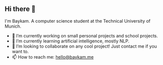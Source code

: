 ## Hi there 👋
I'm Baykam. A computer science student at the Technical University of Munich.
- 🔭 I’m currently working on small personal projects and school projects.
- 🌱 I’m currently learning artificial intelligence, mostly NLP.
- 👯 I’m looking to collaborate on any cool project! Just contact me if you want to.
- 📫 How to reach me: hello@baykam.me

<!--
**baykamsay/baykamsay** is a ✨ _special_ ✨ repository because its `README.md` (this file) appears on your GitHub profile.

Here are some ideas to get you started:

- 🔭 I’m currently working on ...
- 🌱 I’m currently learning ...
- 👯 I’m looking to collaborate on ...
- 🤔 I’m looking for help with ...
- 💬 Ask me about ...
- 📫 How to reach me: ...
- 😄 Pronouns: ...
- ⚡ Fun fact: ...
-->
